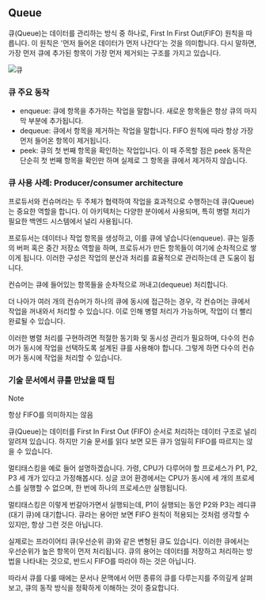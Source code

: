 ## Queue

큐(Queue)는 데이터를 관리하는 방식 중 하나로, First In First Out(FIFO) 원칙을 따릅니다. 이 원칙은 '먼저 들어온 데이터가 먼저 나간다'는 것을 의미합니다. 다시 말하면, 가장 먼저 큐에 추가된 항목이 가장 먼저 제거되는 구조를 가지고 있습니다.

![큐](https://github.com/velyvelylovely/DataStructure/assets/98696925/d71c9bb8-b675-44fe-bf5f-10e81deeee44)

### 큐 주요 동작

- enqueue: 큐에 항목을 추가하는 작업을 말합니다. 새로운 항목들은 항상 큐의 마지막 부분에 추가됩니다.
- dequeue: 큐에서 항목을 제거하는 작업을 말합니다. FIFO 원칙에 따라 항상 가장 먼저 들어온 항목이 제거됩니다.
- peek: 큐의 첫 번째 항목을 확인하는 작업입니다. 이 때 주목할 점은 peek 동작은 단순히 첫 번째 항목을 확인만 하며 실제로 그 항목을 큐에서 제거하지 않습니다.

### 큐 사용 사례: Producer/consumer architecture

프로듀서와 컨슈머라는 두 주체가 협력하여 작업을 효과적으로 수행하는데 큐(Queue)는 중요한 역할을 합니다. 이 아키텍처는 다양한 분야에서 사용되며, 특히 병렬 처리가 필요한 백엔드 시스템에서 널리 사용됩니다.

프로듀서는 데이터나 작업 항목을 생성하고, 이를 큐에 넣습니다(enqueue). 큐는 일종의 버퍼 혹은 중간 저장소 역할을 하며, 프로듀서가 만든 항목들이 여기에 순차적으로 쌓이게 됩니다. 이러한 구성은 작업의 분산과 처리를 효율적으로 관리하는데 큰 도움이 됩니다.

컨슈머는 큐에 들어있는 항목들을 순차적으로 꺼내고(dequeue) 처리합니다. 

더 나아가 여러 개의 컨슈머가 하나의 큐에 동시에 접근하는 경우, 각 컨슈머는 큐에서 작업을 꺼내와서 처리할 수 있습니다. 이로 인해 병렬 처리가 가능하며, 작업이 더 빨리 완료될 수 있습니다.

이러한 병렬 처리를 구현하려면 적절한 동기화 및 동시성 관리가 필요하며, 다수의 컨슈머가 동시에 작업을 선택하도록 설계된 큐를 사용해야 합니다. 그렇게 하면 다수의 컨슈머가 동시에 작업을 처리할 수 있습니다.

### 기술 문서에서 큐를 만났을 때 팁

>[!NOTE]
>항상 FIFO를 의미하지는 않음

큐(Queue)는 데이터를 First In First Out (FIFO) 순서로 처리하는 데이터 구조로 널리 알려져 있습니다. 하지만 기술 문서를 읽다 보면 모든 큐가 엄밀히 FIFO를 따르지는 않을 수 있습니다. 

멀티태스킹을 예로 들어 설명하겠습니다. 가령, CPU가 다루어야 할 프로세스가 P1, P2, P3 세 개가 있다고 가정해봅시다. 싱글 코어 환경에서는 CPU가 동시에 세 개의 프로세스를 실행할 수 없으며, 한 번에 하나의 프로세스만 실행됩니다.

멀티태스킹은 이렇게 번갈아가면서 실행되는데, P1이 실행되는 동안 P2와 P3는 레디큐(대기 큐)에 대기합니다. 큐라는 용어만 보면 FIFO 원칙이 적용되는 것처럼 생각할 수 있지만, 항상 그런 것은 아닙니다.

실제로는 프라이어티 큐(우선순위 큐)와 같은 변형된 큐도 있습니다. 이러한 큐에서는 우선순위가 높은 항목이 먼저 처리됩니다. 큐의 용어는 데이터를 저장하고 처리하는 방법을 나타내는 것으로, 반드시 FIFO를 따라야 하는 것은 아닙니다.

따라서 큐를 다룰 때에는 문서나 문맥에서 어떤 종류의 큐를 다루는지를 주의깊게 살펴보고, 큐의 동작 방식을 정확하게 이해하는 것이 중요합니다.
